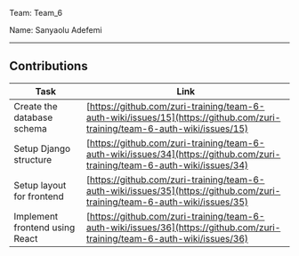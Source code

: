 Team: Team_6

Name: Sanyaolu Adefemi

<hr />

## Contributions

| Task | Link |
|------|------|
| Create the database schema | [https://github.com/zuri-training/team-6-auth-wiki/issues/15](https://github.com/zuri-training/team-6-auth-wiki/issues/15) |
| Setup Django structure | [https://github.com/zuri-training/team-6-auth-wiki/issues/34](https://github.com/zuri-training/team-6-auth-wiki/issues/34) |
| Setup layout for frontend | [https://github.com/zuri-training/team-6-auth-wiki/issues/35](https://github.com/zuri-training/team-6-auth-wiki/issues/35) |
| Implement frontend using React | [https://github.com/zuri-training/team-6-auth-wiki/issues/36](https://github.com/zuri-training/team-6-auth-wiki/issues/36) |
